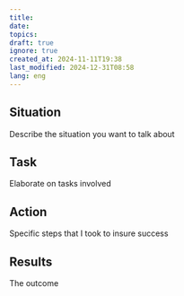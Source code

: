 ```yaml
---
title: 
date: 
topics: 
draft: true
ignore: true
created_at: 2024-11-11T19:38
last_modified: 2024-12-31T08:58
lang: eng
---
```


## Situation

Describe the situation you want to talk about

## Task

Elaborate on tasks involved

## Action

Specific steps that I took to insure success

## Results

The outcome
